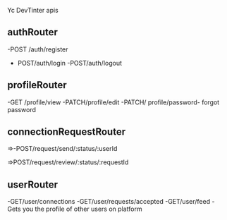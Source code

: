 Yc DevTinter apis

## authRouter
-POST /auth/register
- POST/auth/login
-POST/auth/logout 

## profileRouter
-GET /profile/view
-PATCH/profile/edit
-PATCH/ profile/password- forgot password

## connectionRequestRouter
<!-- -POST/request/send/interested/:userId
-POST/request/send/ignored/:userId -->

=>-POST/request/send/:status/:userId


<!-- -POST/request/review/accepted/:requestedId
-POST/request/review/rejected/:requestId -->
=>POST/request/review/:status/:requestId 

## userRouter
-GET/user/connections
-GET/user/requests/accepted
-GET/user/feed - Gets you the profile of other users on platform
